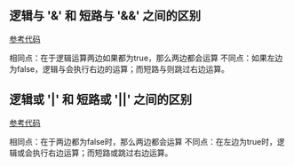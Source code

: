 ## 逻辑与 '&' 和 短路与 '&&' 之间的区别

[参考代码](..\..\JavaSE\src\Day03\LogicTest.java)

相同点：在于逻辑运算两边如果都为true，那么两边都会运算
不同点：如果左边为false，逻辑与会执行右边的运算；而短路与则跳过右边运算。

## 逻辑或 '|' 和 短路或 '||' 之间的区别

[参考代码](..\..\JavaSE\src\Day03\LogicTest.java)

相同点：在于两边都为false时，那么两边都会运算
不同点：在左边为true时，逻辑或会执行右边运算；而短路或跳过右边运算。

